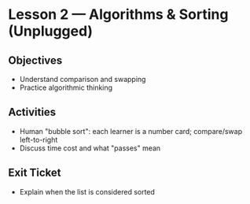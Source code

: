 # Lesson 2 — Algorithms & Sorting (Unplugged)

## Objectives
- Understand comparison and swapping
- Practice algorithmic thinking

## Activities
- Human "bubble sort": each learner is a number card; compare/swap left-to-right
- Discuss time cost and what "passes" mean

## Exit Ticket
- Explain when the list is considered sorted
